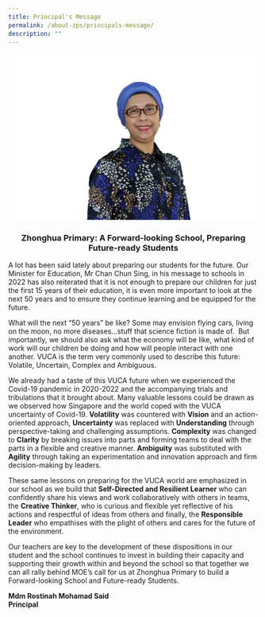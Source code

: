 ```yaml
---
title: Principal's Message
permalink: /about-zps/principals-message/
description: ""
---
```

![](/images/madam%20rostinah%20high%20res.jpg)

### **<center>Zhonghua Primary: A Forward-looking School, Preparing Future-ready Students</center>**

A lot has been said lately about preparing our students for the future. Our Minister for Education, Mr Chan Chun Sing, in his message to schools in 2022 has also reiterated that it is not enough to prepare our children for just the first 15 years of their education, it is even more important to look at the next 50 years and to ensure they continue learning and be equipped for the future.

What will the next “50 years” be like? Some may envision flying cars, living on the moon, no more diseases…stuff that science fiction is made of.&nbsp; But importantly, we should also ask what the economy will be like, what kind of work will our children be doing and how will people interact with one another. VUCA is the term very commonly used to describe this future: Volatile, Uncertain, Complex and Ambiguous.

We already had a taste of this VUCA future when we experienced the Covid-19 pandemic in 2020-2022 and the accompanying trials and tribulations that it brought about. Many valuable lessons could be drawn as we observed how Singapore and the world coped with the VUCA uncertainty of Covid-19. **Volatility** was countered with **Vision** and an action-oriented approach, **Uncertainty** was replaced with **Understanding** through perspective-taking and challenging assumptions. **Complexity** was changed to **Clarity** by breaking issues into parts and forming teams to deal with the parts in a flexible and creative manner. **Ambiguity** was substituted with **Agility** through taking an experimentation and innovation approach and firm decision-making by leaders.

These same lessons on preparing for the VUCA world are emphasized in our school as we build that **Self-Directed and Resilient Learner** who can confidently share his views and work collaboratively with others in teams, the **Creative Thinker**, who is curious and flexible yet reflective of his actions and respectful of ideas from others and finally, the **Responsible Leader** who empathises with the plight of others and cares for the future of the environment.

Our teachers are key to the development of these dispositions in our student and the school continues to invest in building their capacity and supporting their growth within and beyond the school so that together we can all rally behind MOE’s call for us at Zhonghua Primary to build a Forward-looking School and Future-ready Students.

**Mdm Rostinah Mohamad Said**
<br>**Principal**